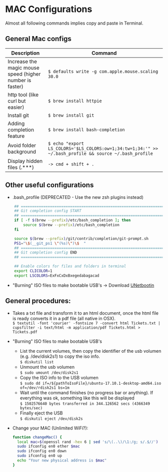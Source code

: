# MAC Configurations
Almost all following commands implies copy and paste in Terminal.

## General Mac configs 
| Description                                              | Command                                                                                                |
| -------------------------------------------------------- | ------------------------------------------------------------------------------------------------------ |
| Increase the magic mouse speed (higher number is faster) | `$ defaults write -g com.apple.mouse.scaling 30.0`                                                       |
| http tool (like curl but easier)                         | `$ brew install httpie`                                                                                |
| Install git                                              | `$ brew install git`                                                                                   |
| Adding completion feature                                | `$ brew install bash-completion`                                                                       |
| Avoid folder background                                  | `$ echo "export LS_COLORS='$LS_COLORS:ow=1;34:tw=1;34:'" >> ~/.bash_profile && source ~/.bash_profile` |
| Display hidden files (.***)                              | `-> cmd + shift + .`                                                                                      |

## Other useful configurations 
- .bash_profile (DEPRECATED - Use the new zsh plugins instead)
```bash
    ## ====================================================================
    ## Git completion config START            
    ## ====================================================================
    if [ -f $(brew --prefix)/etc/bash_completion ]; then
        source $(brew --prefix)/etc/bash_completion
    fi

    source $(brew --prefix)/git/contrib/completion/git-prompt.sh
    PS1="\$(__git_ps1 \"(%s)\")\$  "
    ## ====================================================================
    ## Git completion config END  
    ## ====================================================================

    ## Enable colors for files and folders in terminal
    export CLICOLOR=1
    export LSCOLORS=ExFxCxDxBxegedabagacad
```
- "Burning" ISO files to make bootable USB's  -> Download [UNetbootin](https://unetbootin.github.io)

## General procedures:

- Takes a txt file and transform it to an html document, once the html file is ready converts it in a pdf file (all native in OSX).  
  `$ textutil -font 'courier' -fontsize 7 -convert html Tickets.txt | cupsfilter -i text/html -m application/pdf Tickets.html > Tickets.pdf`

-  "Burning" ISO files to make bootable USB's   
   - List the current volumes, then copy the identifier of the usb volumen (e.g. /dev/disk2s1) to copy the iso info.  
     `$ diskutil list`
   - Unmount the usb volumen  
     `$ sudo umount /dev/disk2s1`
   - Copy the ISO info to the USB volumen  
   	`$ sudo dd if=/${pathToIsoFile}/ubuntu-17.10.1-desktop-amd64.iso of=/dev/rdisk2s1 bs=1m`
   - Wait until the command finishes (no progress bar or anything). If everything was ok, something like this will be displayed  
   	`$ 1502576640 bytes transferred in 344.126562 secs (4366349 bytes/sec)`
   - Finally eject the USB  
   	`$ diskutil eject /dev/disk2s`

- Change your MAC (Unlimited WiFi?): 
  ``` bash
  function changeMac() {
    local mac=$(openssl rand -hex 6 | sed 's/\(..\)/\1:/g; s/.$//')
    sudo ifconfig en0 ether $mac
    sudo ifconfig en0 down
    sudo ifconfig en0 up
    echo "Your new physical address is $mac"
  }
  ```